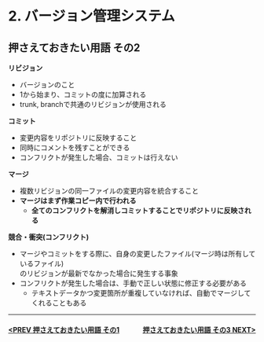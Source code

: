 # 2. バージョン管理システム

## 押さえておきたい用語 その2

**リビジョン**
- バージョンのこと
- 1から始まり、コミットの度に加算される
- trunk, branchで共通のリビジョンが使用される

**コミット**
- 変更内容をリポジトリに反映すること
- 同時にコメントを残すことができる
- コンフリクトが発生した場合、コミットは行えない

**マージ**
- 複数リビジョンの同一ファイルの変更内容を統合すること
- **マージはまず作業コピー内で行われる**
    - **全てのコンフリクトを解消しコミットすることでリポジトリに反映される**

**競合・衝突(コンフリクト)**
- マージやコミットをする際に、自身の変更したファイル(マージ時は所有しているファイル)  
のリビジョンが最新でなかった場合に発生する事象
- コンフリクトが発生した場合は、手動で正しい状態に修正する必要がある
    - テキストデータかつ変更箇所が重複していなければ、自動でマージしてくれることもある

---
#### <div style="text-align:left; float:right;">[押さえておきたい用語 その3 NEXT>](./page6.md)</div>[<PREV 押さえておきたい用語 その1](./page4.md)